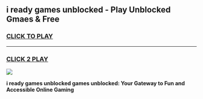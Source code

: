 
## i ready games unblocked - Play Unblocked Gmaes & Free
<h3>
<a href="https://premium.freeplayer.one?title=i_ready_games_unblocked&ref=19F">CLICK TO PLAY</a></h3>
<hr>

<h3>
<a href="https://premium.freeplayer.one?title=i_ready_games_unblocked&ref=19F">CLICK 2 PLAY</a>
  
</h3>

<a href="https://premium.freeplayer.one?title=i_ready_games_unblocked&ref=19F/"><img src="https://clearcache.store/games.png"></a>


**i ready games unblocked games unblocked: Your Gateway to Fun and Accessible Online Gaming**
